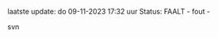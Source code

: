 laatste update: 
do 09-11-2023 17:32   uur 
Status: FAALT - fout - 
<div class="service R">svn</div>